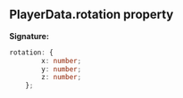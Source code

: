 
## PlayerData.rotation property

**Signature:**

```typescript
rotation: {
        x: number;
        y: number;
        z: number;
    };
```
